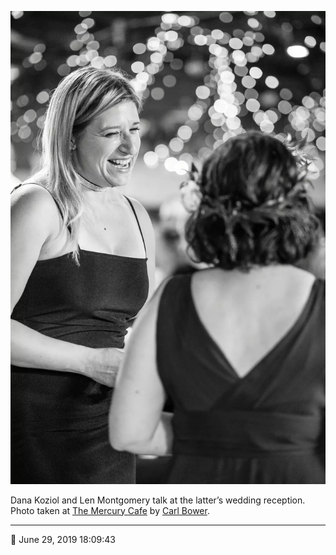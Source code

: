 ![Dana Koziol and Len Montgomery talk](assets/285f389dd3c026ecdec7f56f0113cf15.webp)

Dana Koziol and Len Montgomery talk at the latter’s wedding reception. Photo taken at [The Mercury Cafe](http://mercurycafe.com/) by [Carl Bower](http://carlbowerphotos.com/).

- - - -

<span aria-hidden="true">📅</span> June 29, 2019 18:09:43
